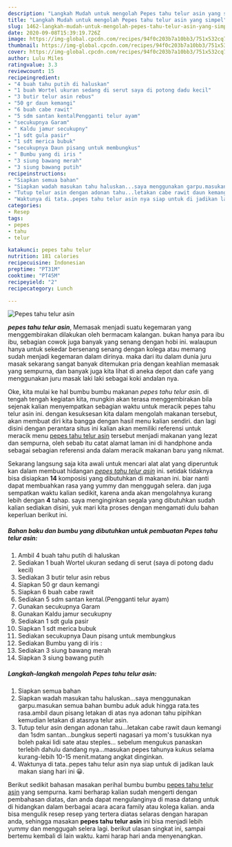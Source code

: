```yaml
---
description: "Langkah Mudah untuk mengolah Pepes tahu telur asin yang simpel"
title: "Langkah Mudah untuk mengolah Pepes tahu telur asin yang simpel"
slug: 1462-langkah-mudah-untuk-mengolah-pepes-tahu-telur-asin-yang-simpel
date: 2020-09-08T15:39:19.726Z
image: https://img-global.cpcdn.com/recipes/94f0c203b7a10bb3/751x532cq70/pepes-tahu-telur-asin-foto-resep-utama.jpg
thumbnail: https://img-global.cpcdn.com/recipes/94f0c203b7a10bb3/751x532cq70/pepes-tahu-telur-asin-foto-resep-utama.jpg
cover: https://img-global.cpcdn.com/recipes/94f0c203b7a10bb3/751x532cq70/pepes-tahu-telur-asin-foto-resep-utama.jpg
author: Lulu Miles
ratingvalue: 3.3
reviewcount: 15
recipeingredient:
- "4 buah tahu putih di haluskan"
- "1 buah Wortel ukuran sedang di serut saya di potong dadu kecil"
- "3 butir telur asin rebus"
- "50 gr daun kemangi"
- "6 buah cabe rawit"
- "5 sdm santan kentalPengganti telur ayam"
- "secukupnya Garam"
- " Kaldu jamur secukupny"
- "1 sdt gula pasir"
- "1 sdt merica bubuk"
- "secukupnya Daun pisang untuk membungkus"
- " Bumbu yang di iris "
- "3 siung bawang merah"
- "3 siung bawang putih"
recipeinstructions:
- "Siapkan semua bahan"
- "Siapkan wadah masukan tahu haluskan...saya menggunakan garpu.masukan semua bahan bumbu aduk aduk hingga rata.tes rasa.ambil daun pisang letakan di atas nya adonan tahu pipihkan kemudian letakan di atasnya telur asin."
- "Tutup telur asin dengan adonan tahu...letakan cabe rawit daun kemangi dan 1sdm santan...bungkus seperti nagasari ya mom&#39;s tusukkan nya boleh pakai lidi sate atau steples... sebelum mengukus panaskan terlebih dahulu dandang nya...masukan pepes tahunya kukus selama kurang-lebih 10-15 menit.matang angkat dinginkan."
- "Waktunya di tata..pepes tahu telur asin nya siap untuk di jadikan lauk makan siang hari ini 😀."
categories:
- Resep
tags:
- pepes
- tahu
- telur

katakunci: pepes tahu telur 
nutrition: 181 calories
recipecuisine: Indonesian
preptime: "PT31M"
cooktime: "PT45M"
recipeyield: "2"
recipecategory: Lunch

---
```



![Pepes tahu telur asin](https://img-global.cpcdn.com/recipes/94f0c203b7a10bb3/751x532cq70/pepes-tahu-telur-asin-foto-resep-utama.jpg)

<b><i>pepes tahu telur asin</i></b>, Memasak menjadi suatu kegemaran yang menggembirakan dilakukan oleh bermacam kalangan. bukan hanya para ibu ibu, sebagian cowok juga banyak yang senang dengan hobi ini. walaupun hanya untuk sekedar bersenang senang dengan kolega atau memang sudah menjadi kegemaran dalam dirinya. maka dari itu dalam dunia juru masak sekarang sangat banyak ditemukan pria dengan keahlian memasak yang sempurna, dan banyak juga kita lihat di aneka depot dan cafe yang menggunakan juru masak laki laki sebagai koki andalan nya.

Oke, kita mulai ke hal bumbu bumbu makanan <i>pepes tahu telur asin</i>. di tengah tengah kegiatan kita, mungkin akan terasa menggembirakan bila sejenak kalian menyempatkan sebagian waktu untuk meracik pepes tahu telur asin ini. dengan kesuksesan kita dalam mengolah makanan tersebut, akan membuat diri kita bangga dengan hasil menu kalian sendiri. dan lagi disini dengan perantara situs ini kalian akan memiliki referensi untuk meracik menu <u>pepes tahu telur asin</u> tersebut menjadi makanan yang lezat dan sempurna, oleh sebab itu catat alamat laman ini di handphone anda sebagai sebagian referensi anda dalam meracik makanan baru yang nikmat.




Sekarang langsung saja kita awali untuk mencari alat alat yang diperuntuk kan dalam membuat hidangan <u><i>pepes tahu telur asin</i></u> ini. setidak tidaknya bisa disiapkan <b>14</b> komposisi yang dibutuhkan di makanan ini. biar nanti dapat membuahkan rasa yang yummy dan menggugah selera. dan juga sempatkan waktu kalian sedikit, karena anda akan mengolahnya kurang lebih dengan <b>4</b> tahap. saya menginginkan segala yang dibutuhkan sudah kalian sediakan disini, yuk mari kita proses dengan mengamati dulu bahan keperluan berikut ini.

<!--inarticleads1-->

##### Bahan baku dan bumbu yang dibutuhkan untuk pembuatan Pepes tahu telur asin:

1. Ambil 4 buah tahu putih di haluskan
1. Sediakan 1 buah Wortel ukuran sedang di serut (saya di potong dadu kecil)
1. Sediakan 3 butir telur asin rebus
1. Siapkan 50 gr daun kemangi
1. Siapkan 6 buah cabe rawit
1. Sediakan 5 sdm santan kental.(Pengganti telur ayam)
1. Gunakan secukupnya Garam
1. Gunakan  Kaldu jamur secukupny
1. Sediakan 1 sdt gula pasir
1. Siapkan 1 sdt merica bubuk
1. Sediakan secukupnya Daun pisang untuk membungkus
1. Sediakan  Bumbu yang di iris :
1. Sediakan 3 siung bawang merah
1. Siapkan 3 siung bawang putih




<!--inarticleads2-->

##### Langkah-langkah mengolah Pepes tahu telur asin:

1. Siapkan semua bahan
1. Siapkan wadah masukan tahu haluskan...saya menggunakan garpu.masukan semua bahan bumbu aduk aduk hingga rata.tes rasa.ambil daun pisang letakan di atas nya adonan tahu pipihkan kemudian letakan di atasnya telur asin.
1. Tutup telur asin dengan adonan tahu...letakan cabe rawit daun kemangi dan 1sdm santan...bungkus seperti nagasari ya mom&#39;s tusukkan nya boleh pakai lidi sate atau steples... sebelum mengukus panaskan terlebih dahulu dandang nya...masukan pepes tahunya kukus selama kurang-lebih 10-15 menit.matang angkat dinginkan.
1. Waktunya di tata..pepes tahu telur asin nya siap untuk di jadikan lauk makan siang hari ini 😀.




Berikut sedikit bahasan masakan perihal bumbu bumbu <u>pepes tahu telur asin</u> yang sempurna. kami berharap kalian sudah mengerti dengan pembahasan diatas, dan anda dapat mengulanginya di masa datang untuk di hidangkan dalam berbagai acara acara family atau kolega kalian. anda bisa mengulik resep resep yang tertera diatas selaras dengan harapan anda, sehingga masakan <b>pepes tahu telur asin</b> ini bisa menjadi lebih yummy dan menggugah selera lagi. berikut ulasan singkat ini, sampai bertemu kembali di lain waktu. kami harap hari anda menyenangkan.
